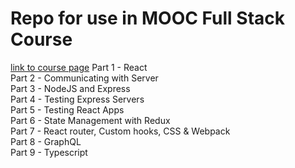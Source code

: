 # Repo for use in MOOC Full Stack Course
[link to course page](http://www.fullstackopen.com/en)
Part 1 - React <br/>
Part 2 - Communicating with Server <br/>
Part 3 - NodeJS and Express <br/>
Part 4 - Testing Express Servers <br/>
Part 5 - Testing React Apps <br/>
Part 6 - State Management with Redux <br/>
Part 7 - React router, Custom hooks, CSS & Webpack <br/>
Part 8 - GraphQL <br/>
Part 9 - Typescript <br/>